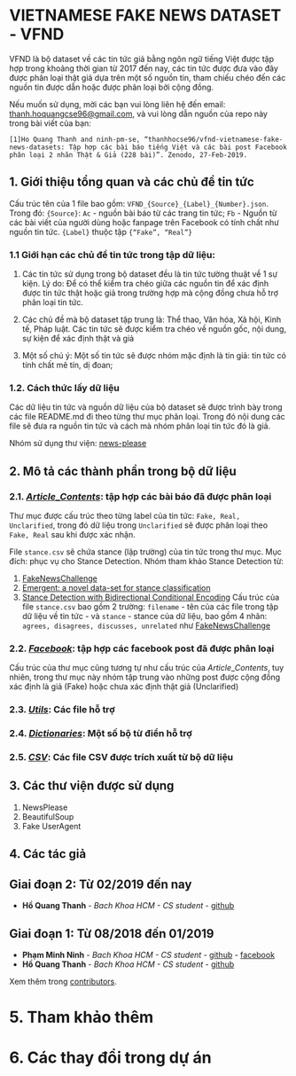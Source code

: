 # VIETNAMESE FAKE NEWS DATASET - VFND

VFND là bộ dataset về các tin tức giả bằng ngôn ngữ tiếng Việt được tập hợp trong khoảng thời gian từ 2017 đến nay, các tin tức được đưa vào đây được phân loại thật giả dựa trên một số nguồn tin, tham chiếu chéo đến các nguồn tin được dẫn hoặc được phân loại bởi cộng đồng. 

Nếu muốn sử dụng, mời các bạn vui lòng liên hệ đến email: thanh.hoquangcse96@gmail.com, và vui lòng dẫn nguồn của repo này trong bài viết của bạn:

```[1]Ho Quang Thanh and ninh-pm-se, “thanhhocse96/vfnd-vietnamese-fake-news-datasets: Tập hợp các bài báo tiếng Việt và các bài post Facebook phân loại 2 nhãn Thật & Giả (228 bài)”. Zenodo, 27-Feb-2019.```

## 1. Giới thiệu tổng quan và các chủ đề tin tức

Cấu trúc tên của 1 file bao gồm: ```VFND_{Source}_{Label}_{Number}.json```. Trong đó: ```{Source}```: ```Ac``` - nguồn bài báo từ các trang tin tức; ```Fb``` - Nguồn từ các bài viết của người dùng hoặc fanpage trên Facebook có tính chất như nguồn tin tức. ```{Label}``` thuộc tập ```{“Fake”, “Real”}```

### 1.1 Giới hạn các chủ đề tin tức trong tập dữ liệu:

1. Các tin tức sử dụng trong bộ dataset đều là tin tức tường thuật về 1 sự kiện. Lý do: Để có thể kiểm tra chéo giữa các nguồn tin để xác định được tin tức thật hoặc giả trong trường hợp mà cộng đồng chưa hỗ trợ phân loại tin tức.

2. Các chủ đề mà bộ dataset tập trung là: Thể thao, Văn hóa, Xã hội, Kinh tế, Pháp luật. Các tin tức sẽ được kiểm tra chéo về nguồn gốc, nội dung, sự kiện để xác định thật và giả

3. Một số chú ý: Một số tin tức sẽ được nhóm mặc định là tin giả: tin tức có tính chất mê tín, dị đoan;

### 1.2. Cách thức lấy dữ liệu

Các dữ liệu tin tức và nguồn dữ liệu của bộ dataset sẽ được trình bày trong các file README.md đi theo từng thư mục phân loại. Trong đó nội dung các file sẽ đưa ra nguồn tin tức và cách mà nhóm phân loại tin tức đó là giả.

Nhóm sử dụng thư viện: [news-please](https://github.com/fhamborg/news-please) 

## 2. Mô tả các thành phần trong bộ dữ liệu
### 2.1. [_Article_\__Contents_](https://github.com/thanhhocse96/vfnd-vietnamese-fake-news-datasets/tree/master/Article_Contents): tập hợp các bài báo đã được phân loại 

Thư mục được cấu trúc theo từng label của tin tức: ```Fake, Real, Unclarified```, trong đó dữ liệu trong ```Unclarified``` sẽ được phân loại theo ```Fake, Real``` sau khi được xác nhận.

File ```stance.csv``` sẽ chứa stance (lập trường) của tin tức trong thư mục. Mục đích: phục vụ cho Stance Detection. Nhóm tham khảo Stance Detection từ:
1. [FakeNewsChallenge](http://www.fakenewschallenge.org/)
2. [Emergent: a novel data-set for stance classification](http://aclweb.org/anthology/N/N16/N16-1138.pdf)
3. [Stance Detection with Bidirectional Conditional Encoding](https://arxiv.org/abs/1606.05464)
Cấu trúc của file ```stance.csv``` bao gồm 2 trường: ```filename``` - tên của các file trong tập dữ liệu về tin tức - và ```stance``` - stance của dữ liệu, bao gồm 4 nhãn: ```agrees, disagrees, discusses, unrelated``` như [FakeNewsChallenge](http://www.fakenewschallenge.org/)

### 2.2. [_Facebook_](https://github.com/thanhhocse96/vfnd-vietnamese-fake-news-datasets/tree/master/Facebook): tập hợp các facebook post đã được phân loại
Cấu trúc của thư mục cũng tương tự như cấu trúc của _Article_\__Contents_, tuy nhiên, trong thư mục này nhóm tập trung vào những post được cộng đồng xác định là giả (Fake) hoặc chưa xác định thật giả (Unclarified)
### 2.3. [_Utils_](https://github.com/thanhhocse96/vfnd-vietnamese-fake-news-datasets/tree/master/Utils): Các file hỗ trợ


### 2.4. [_Dictionaries_](): Một số bộ từ điển hỗ trợ

### 2.5. [_CSV_](): Các file CSV được trích xuất từ bộ dữ liệu


## 3. Các thư viện được sử dụng

1. NewsPlease
2. BeautifulSoup
3. Fake UserAgent

## 4. Các tác giả
## Giai đoạn 2: Từ 02/2019 đến nay
* **Hồ Quang Thanh** - *Bach Khoa HCM - CS student* - [github](https://github.com/thanhhocse96)
## Giai đoạn 1: Từ 08/2018 đến 01/2019
* **Phạm Minh Ninh** - *Bach Khoa HCM - CS student* - [github](https://github.com/ninh-pm-se) - [facebook](https://www.facebook.com/minhninh.pham)
* **Hồ Quang Thanh** - *Bach Khoa HCM - CS student* - [github](https://github.com/thanhhocse96)

Xem thêm trong [contributors](https://github.com/your/project/contributors).

# 5. Tham khảo thêm
# 6. Các thay đổi trong dự án 
